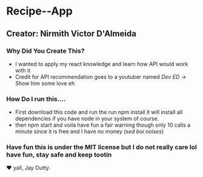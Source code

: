 # Recipe--App

## Creator: Nirmith Victor D'Almeida

### Why Did You Create This?
- I wanted to apply my react knowledge and learn how API would work with it
- Credit for API recommendation goes to a youtuber named *Dev ED* -> Show him some love eh

### How Do I run this....
- First download this code and run the run npm install it will install all dependencies if you have node in your system of course.
- then npm start and voila have fun a fair warning though only 10 calls a minute since it is free and I have no money (*sed boi noises*)

### Have fun this is under the MIT license but I do not really care lol have fun, stay safe and keep tootin 

❤️ yall, Jay Outty.
